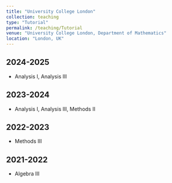 ```yaml
---
title: "University College London"
collection: teaching
type: "Tutorial"
permalink: /teaching/Tutorial
venue: "University College London, Department of Mathematics"
location: "London, UK"
---
```



## 2024-2025
- Analysis I, Analysis III

## 2023-2024
- Analysis I, Analysis III, Methods II

## 2022-2023
- Methods III

## 2021-2022
- Algebra III

